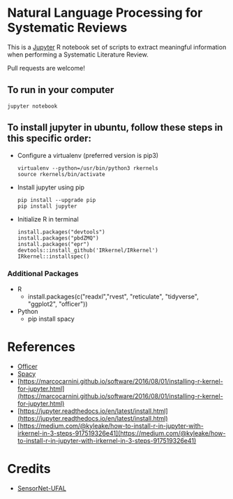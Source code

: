 # Natural Language Processing for Systematic Reviews

This is a [Jupyter](https://jupyter.readthedocs.io/en/latest/running.html#running) R notebook set of scripts to extract meaningful information when performing a Systematic Literature Review.

Pull requests are welcome!

## To run in your computer
```
jupyter notebook
```

## To install jupyter in ubuntu, follow these steps in this specific order:
* Configure a virtualenv (preferred version is pip3)
	```
	virtualenv --python=/usr/bin/python3 rkernels
	source rkernels/bin/activate
	```
* Install jupyter using pip 
	```
	pip install --upgrade pip
	pip install jupyter
	```
* Initialize R in terminal
	```
	install.packages("devtools") 
	install.packages("pbdZMQ")
	install.packages("epr")
	devtools::install_github('IRkernel/IRkernel')
	IRkernel::installspec()
	```
### Additional Packages
 - R
   -  install.packages(c("readxl","rvest", "reticulate", "tidyverse", "ggplot2", "officer"))
 - Python
   - pip install spacy

# References
* [Officer](https://davidgohel.github.io/officer/articles/offcran/word.html)
* [Spacy](http://spacy.io/)
* [https://marcocarnini.github.io/software/2016/08/01/installing-r-kernel-for-jupyter.html](https://marcocarnini.github.io/software/2016/08/01/installing-r-kernel-for-jupyter.html)
* [https://jupyter.readthedocs.io/en/latest/install.html](https://jupyter.readthedocs.io/en/latest/install.html)
* [https://medium.com/@kyleake/how-to-install-r-in-jupyter-with-irkernel-in-3-steps-917519326e41](https://medium.com/@kyleake/how-to-install-r-in-jupyter-with-irkernel-in-3-steps-917519326e41)

# Credits
* [SensorNet-UFAL](https://sites.google.com/site/sensornetufal/home)